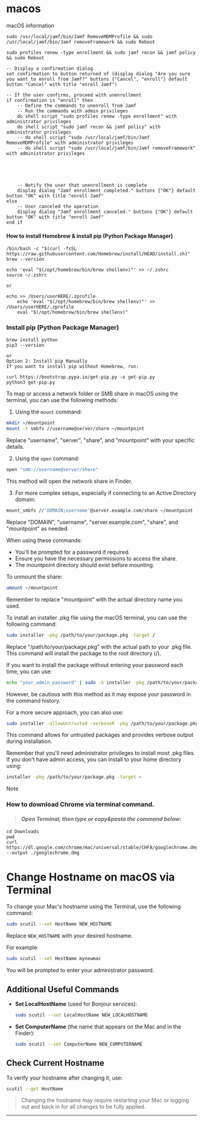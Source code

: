 # macos
macOS information

````
sudo /usr/local/jamf/bin/Jamf RemoveMDMProfile && sudo /usr/local/jamf/bin/Jamf removeFramework && sudo Reboot
````

````
sudo profiles renew -type enrollment && sudo jamf recon && jamf policy && sudo Reboot
````


````
-- Display a confirmation dialog
set confirmation to button returned of (display dialog "Are you sure you want to enroll from Jamf?" buttons {"Cancel", "enroll"} default button "Cancel" with title "enroll Jamf")

-- If the user confirms, proceed with unenrollment
if confirmation is "enroll" then
	-- Define the commands to unenroll from Jamf
	-- Run the commands with admin privileges
	do shell script "sudo profiles renew -type enrollment" with administrator privileges
	do shell script "sudo jamf recon && jamf policy" with administrator privileges
	-- do shell script "sudo /usr/local/jamf/bin/Jamf RemoveMDMProfile" with administrator privileges
	-- do shell script "sudo /usr/local/jamf/bin/Jamf removeFramework" with administrator privileges
	
	
	
	
	
	-- Notify the user that unenrollment is complete
	display dialog "Jamf enrollment completed." buttons {"OK"} default button "OK" with title "enroll Jamf"
else
	-- User canceled the operation
	display dialog "Jamf enrollment canceled." buttons {"OK"} default button "OK" with title "enroll Jamf"
end if
````

#### How to install Homebrew & install pip (Python Package Manager)

````
/bin/bash -c "$(curl -fsSL https://raw.githubusercontent.com/Homebrew/install/HEAD/install.sh)"
brew --version

````

````
echo 'eval "$(/opt/homebrew/bin/brew shellenv)"' >> ~/.zshrc
source ~/.zshrc

or

echo >> /Users/userHERE/.zprofile
    echo 'eval "$(/opt/homebrew/bin/brew shellenv)"' >> /Users/userHERE/.zprofile
    eval "$(/opt/homebrew/bin/brew shellenv)"
````

### Install pip (Python Package Manager)

````
brew install python
pip3 --version

or
Option 2: Install pip Manually
If you want to install pip without Homebrew, run:

curl https://bootstrap.pypa.io/get-pip.py -o get-pip.py
python3 get-pip.py
````


To map or access a network folder or SMB share in macOS using the terminal, you can use the following methods:

1. Using the `mount` command:

```bash
mkdir ~/mountpoint
mount -t smbfs //username@server/share ~/mountpoint
```

Replace "username", "server", "share", and "mountpoint" with your specific details.

2. Using the `open` command:

```bash
open "smb://username@server/share"
```

This method will open the network share in Finder.

3. For more complex setups, especially if connecting to an Active Directory domain:

```bash
mount_smbfs //'DOMAIN;username'@server.example.com/share ~/mountpoint
```

Replace "DOMAIN", "username", "server.example.com", "share", and "mountpoint" as needed.

When using these commands:
- You'll be prompted for a password if required.
- Ensure you have the necessary permissions to access the share.
- The mountpoint directory should exist before mounting.

To unmount the share:

```bash
umount ~/mountpoint
```

Remember to replace "mountpoint" with the actual directory name you used.

To install an installer .pkg file using the macOS terminal, you can use the following command:

```bash
sudo installer -pkg /path/to/your/package.pkg -target /
```

Replace "/path/to/your/package.pkg" with the actual path to your .pkg file. This command will install the package to the root directory (/).

If you want to install the package without entering your password each time, you can use:

```bash
echo "your_admin_password" | sudo -S installer -pkg /path/to/your/package.pkg -target /
```

However, be cautious with this method as it may expose your password in the command history.

For a more secure approach, you can also use:

```bash
sudo installer -allowUntrusted -verboseR -pkg /path/to/your/package.pkg -target /
```

This command allows for untrusted packages and provides verbose output during installation.

Remember that you'll need administrator privileges to install most .pkg files. If you don't have admin access, you can install to your home directory using:

```bash
installer -pkg /path/to/your/package.pkg -target ~
```

>[!Note]
>### How to download Chrome via terminal command.
> >#### ***Open Terminal, then type or copy&pasta the command below:***
>
>````
>cd Downloads 
>pwd
>curl https://dl.google.com/chrome/mac/universal/stable/CHFA/googlechrome.dmg --output ./googlechrome.dmg
>````


# Change Hostname on macOS via Terminal

To change your Mac's hostname using the Terminal, use the following command:

```bash
sudo scutil --set HostName NEW_HOSTNAME
```
Replace `NEW_HOSTNAME` with your desired hostname.

For example:
```bash
sudo scutil --set HostName mynewmac
```
You will be prompted to enter your administrator password.

## Additional Useful Commands

- **Set LocalHostName** (used for Bonjour services):
  ```bash
  sudo scutil --set LocalHostName NEW_LOCALHOSTNAME
  ```

- **Set ComputerName** (the name that appears on the Mac and in the Finder):
  ```bash
  sudo scutil --set ComputerName NEW_COMPUTERNAME
  ```

## Check Current Hostname

To verify your hostname after changing it, use:
```bash
scutil --get HostName
```

> Changing the hostname may require restarting your Mac or logging out and back in for all changes to be fully applied.

---
 

